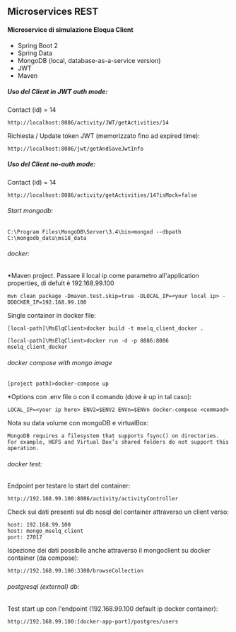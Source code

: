 ## Microservices REST

#### Microservice di simulazione Eloqua Client

* Spring Boot 2
* Spring Data
* MongoDB (local, database-as-a-service version)
* JWT
* Maven
  
##### Uso del Client in JWT auth mode:

Contact (id) = 14

```
http://localhost:8086/activity/JWT/getActivities/14
```

Richiesta / Update token JWT (memorizzato fino ad expired time): 

```
http://localhost:8086/jwt/getAndSaveJwtInfo
```

##### Uso del Client no-auth mode:

Contact (id) = 14

```
http://localhost:8086/activity/getActivities/14?isMock=false
```

###### Start mongodb:

```
C:\Program Files\MongoDB\Server\3.4\bin>mongod --dbpath C:\mongodb_data\ms18_data
```

###### docker:
*Maven project. Passare il local ip come parametro all'application properties, <docker ip> di defult è 192.168.99.100
```
mvn clean package -Dmaven.test.skip=true -DLOCAL_IP=<your local ip> -DDOCKER_IP=192.168.99.100
```

Single container in docker file:
```
[local-path]\MsElqClient>docker build -t mselq_client_docker .

[local-path]\MsElqClient>docker run -d -p 8086:8086 mselq_client_docker
```

###### docker compose with mongo image
```
[project path]>docker-compose up
```

*Options con .env file o con il comando (dove <command> è up in tal caso):
```
LOCAL_IP=<your ip here> ENV2=$ENV2 ENVn=$ENVn docker-compose <command>
```

Nota su data volume con mongoDB e virtualBox:
```
MongoDB requires a filesystem that supports fsync() on directories. For example, HGFS and Virtual Box’s shared folders do not support this operation.
```

###### docker test:
Endpoint per testare lo start del container:

```
http://192.168.99.100:8086/activity/activityController
```

Check sui dati presenti sul db nosql del container attraverso un client verso:
```
host: 192.168.99.100
host: mongo_mselq_client
port: 27017
```

Ispezione dei dati possibile anche attraverso il mongoclient su docker container (da compose):
```
http://192.168.99.100:3300/browseCollection
```

###### postgresql (external) db:
Test start up con l'endpoint (192.168.99.100 default ip docker container):
```
http://192.168.99.100:[docker-app-port]/postgres/users
```
